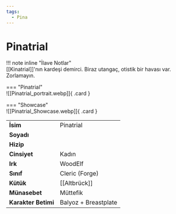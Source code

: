 ```yaml
---
tags:
  - Pina
---  
```

# Pinatrial   
  
<div class="grid" markdown>  
  
!!! note inline "İlave Notlar"  
	[[Kinatrial]]'nın kardeşi demirci. Biraz utangaç, otistik bir havası var. Zorlamayın.  
  
<div class="grid" markdown>  
  
=== "Pinatrial"  
	![[Pinatrial_portrait.webp]]{ .card }  
  
=== "Showcase"  
	![[Pinatrial_Showcase.webp]]{ .card }  
  
  
  
|  |  |  
|---|---|  
| **İsim** | Pinatrial |  
| **Soyadı** |  |  
| **Hizip** |  |  
| **Cinsiyet** | Kadın |  
| **Irk** | WoodElf |  
| **Sınıf** | Cleric (Forge) |  
| **Kütük** | [[Altbrück]] |  
| **Münasebet** | Müttefik |  
| **Karakter Betimi** | Balyoz + Breastplate |  
</div></div>